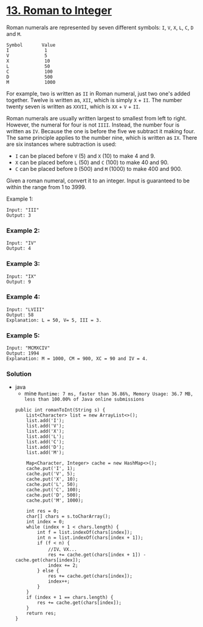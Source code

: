 # [13. Roman to Integer](https://leetcode.com/problems/roman-to-integer/)

Roman numerals are represented by seven different symbols: `I`, `V`, `X`, `L`, `C`, `D` and `M`.
```
Symbol       Value
I             1
V             5
X             10
L             50
C             100
D             500
M             1000
```
For example, two is written as `II` in Roman numeral, just two one's added together. Twelve is written as, `XII`, which is simply `X` + `II`. The number twenty seven is written as `XXVII`, which is `XX` + `V` + `II`.

Roman numerals are usually written largest to smallest from left to right. However, the numeral for four is not `IIII`. Instead, the number four is written as `IV`. Because the one is before the five we subtract it making four. The same principle applies to the number nine, which is written as `IX`. There are six instances where subtraction is used:

* `I` can be placed before `V` (5) and `X` (10) to make 4 and 9. 
* `X` can be placed before `L` (50) and `C` (100) to make 40 and 90. 
* `C` can be placed before `D` (500) and `M` (1000) to make 400 and 900.

Given a roman numeral, convert it to an integer. Input is guaranteed to be within the range from 1 to 3999.

Example 1:
```
Input: "III"
Output: 3
```

### Example 2:
```
Input: "IV"
Output: 4
```

### Example 3:
```
Input: "IX"
Output: 9
```

### Example 4:
```
Input: "LVIII"
Output: 58
Explanation: L = 50, V= 5, III = 3.
```

### Example 5:
```
Input: "MCMXCIV"
Output: 1994
Explanation: M = 1000, CM = 900, XC = 90 and IV = 4.
```


### Solution
* java
  * mine  `Runtime: 7 ms, faster than 36.86%, Memory Usage: 36.7 MB, less than 100.00% of Java online submissions`
  ```
  public int romanToInt(String s) {
      List<Character> list = new ArrayList<>();
      list.add('I');
      list.add('V');
      list.add('X');
      list.add('L');
      list.add('C');
      list.add('D');
      list.add('M');

      Map<Character, Integer> cache = new HashMap<>();
      cache.put('I', 1);
      cache.put('V', 5);
      cache.put('X', 10);
      cache.put('L', 50);
      cache.put('C', 100);
      cache.put('D', 500);
      cache.put('M', 1000);

      int res = 0;
      char[] chars = s.toCharArray();
      int index = 0;
      while (index + 1 < chars.length) {
          int f = list.indexOf(chars[index]);
          int n = list.indexOf(chars[index + 1]);
          if (f < n) {
              //IV、VX...
              res += cache.get(chars[index + 1]) - cache.get(chars[index]);
              index += 2;
          } else {
              res += cache.get(chars[index]);
              index++;
          }
      }
      if (index + 1 == chars.length) {
          res += cache.get(chars[index]);
      }
      return res;
  }
  ```
